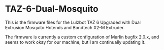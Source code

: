 # TAZ-6-Dual-Mosquito

This is the firmware files for the Lulzbot TAZ 6 Upgraded with Dual Extrusion Mosquito Hotends and Bondtech X2-M Extruder.

The firmware is currently a custom configuration of Marlin bugfix 2.0.x, and seems to work okay for our machine, but I am continually updating it. 
